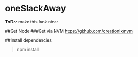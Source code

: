 # oneSlackAway

**ToDo:** make this look nicer

##Get Node
###Get via NVM
https://github.com/creationix/nvm

##Install dependencies
> npm install
